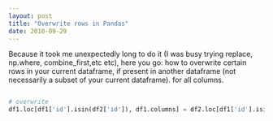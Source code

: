 ```yaml
---
layout: post
title: "Overwrite rows in Pandas"
date: 2018-09-29
---
```


Because it took me unexpectedly long to do it (I was busy trying replace, np.where, combine_first,etc etc), here you go: how to overwrite certain rows in your current dataframe, if present in another dataframe (not necessarily a subset of your current dataframe). for all columns.

```python

# overwrite
df1.loc[df1['id'].isin(df2['id']), df1.columns] = df2.loc[df1['id'].isin(df2['id']), df1.columns]

```